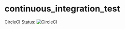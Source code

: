 # continuous_integration_test

CircleCI Status: [![CircleCI](https://circleci.com/gh/smcmurtry/continuous_integration_test.svg?style=svg)](https://circleci.com/gh/smcmurtry/continuous_integration_test)
